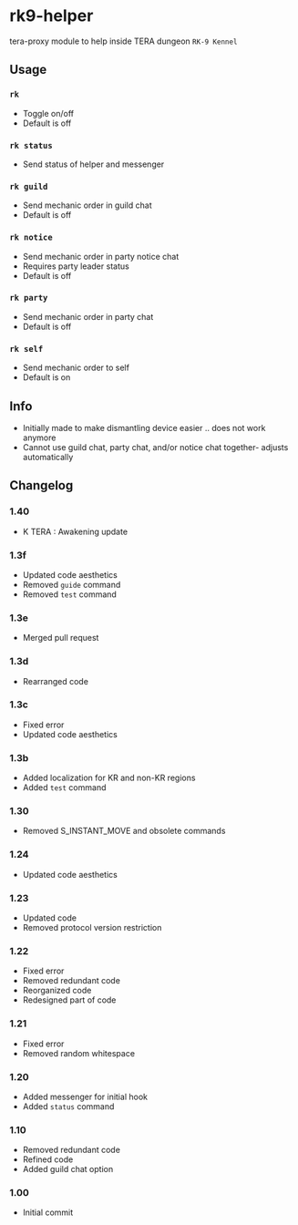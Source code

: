 # rk9-helper
tera-proxy module to help inside TERA dungeon `RK-9 Kennel`

## Usage
### `rk`
- Toggle on/off
- Default is off
### `rk status`
- Send status of helper and messenger
### `rk guild`
- Send mechanic order in guild chat
- Default is off
### `rk notice`
- Send mechanic order in party notice chat
- Requires party leader status
- Default is off
### `rk party`
- Send mechanic order in party chat
- Default is off
### `rk self`
- Send mechanic order to self
- Default is on

## Info
- Initially made to make dismantling device easier .. does not work anymore
- Cannot use guild chat, party chat, and/or notice chat together- adjusts automatically

## Changelog
### 1.40
- K TERA : Awakening update
### 1.3f
- Updated code aesthetics
- Removed `guide` command
- Removed `test` command
### 1.3e
- Merged pull request
### 1.3d
- Rearranged code
### 1.3c
- Fixed error
- Updated code aesthetics
### 1.3b
- Added localization for KR and non-KR regions
- Added `test` command
### 1.30
- Removed S_INSTANT_MOVE and obsolete commands
### 1.24
- Updated code aesthetics
### 1.23
- Updated code
- Removed protocol version restriction
### 1.22
- Fixed error
- Removed redundant code
- Reorganized code
- Redesigned part of code
### 1.21
- Fixed error
- Removed random whitespace
### 1.20
- Added messenger for initial hook
- Added `status` command
### 1.10
- Removed redundant code
- Refined code
- Added guild chat option
### 1.00
- Initial commit
